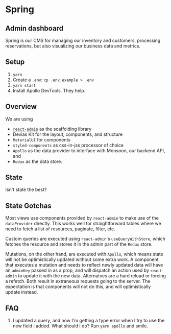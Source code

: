 <h1>Spring</h1>
<h2>Admin dashboard</h2>

Spring is our CMS for managing our inventory and customers, processing reservations, but also visualizing our business data and metrics.

## Setup

1. `yarn`
2. Create a `.env`: `cp .env.example > .env`
3. `yarn start`
4. Install Apollo DevTools. They help.

## Overview

We are using

- [`react-admin`](https://github.com/marmelab/react-admin) as the scaffolding library
- Devias Kit for the layout, components, and structure
- `MaterialUI` for components
- `styled-components` as css-in-jss processor of choice
- `Apollo` as the data provider to interface with Monsoon, our backend API, and
- `Redux` as the data store.

## State

Isn't state the best?

## State Gotchas

Most views use components provided by `react-admin` to make use of the `dataProvider` directly. This works well for straightforward tables where we need to fetch a list of resources, paginate, filter, etc.

Custom queries are executed using `react-admin`'s `useQueryWithStore`, which fetches the resource and stores it in the admin part of the `Redux` store.

Mutations, on the other hand, are executed with `Apollo`, which means state will not be optimistically updated without some extra work. A component that executes a mutation and needs to reflect newly updated data will have an `adminKey` passed in as a prop, and will dispatch an action used by `react-admin` to update it with the new data. Alternatves are a hard reload or forcing a refetch. Both result in extraneous requests going to the server. The expectation is that components will not do this, and will optimistically update instead.

## FAQ

1. I updated a query, and now I'm getting a type error when I try to use the new field i added. What should I do?
   Run `yarn apollo` and smile.
